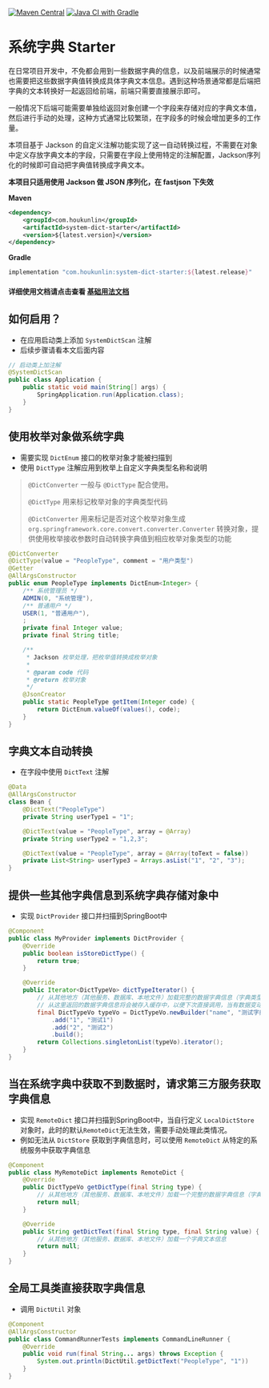 [![Maven Central](https://img.shields.io/maven-central/v/com.houkunlin/system-dict-starter.svg?label=Maven%20Central)](https://search.maven.org/search?q=g:%22com.houkunlin%22%20AND%20a:%22system-dict-starter%22)
[![Java CI with Gradle](https://github.com/houkunlin-starter/system-dict-starter/actions/workflows/gradle.yml/badge.svg)](https://github.com/houkunlin-starter/system-dict-starter/actions/workflows/gradle.yml)

# 系统字典 Starter

在日常项目开发中，不免都会用到一些数据字典的信息，以及前端展示的时候通常也需要把这些数据字典值转换成具体字典文本信息。遇到这种场景通常都是后端把字典的文本转换好一起返回给前端，前端只需要直接展示即可。

一般情况下后端可能需要单独给返回对象创建一个字段来存储对应的字典文本值，然后进行手动的处理，这种方式通常比较繁琐，在字段多的时候会增加更多的工作量。

本项目基于 Jackson 的自定义注解功能实现了这一自动转换过程，不需要在对象中定义存放字典文本的字段，只需要在字段上使用特定的注解配置，Jackson序列化的时候即可自动把字典值转换成字典文本。

**本项目只适用使用 Jackson 做 JSON 序列化，在 fastjson 下失效** 

**Maven**

```xml
<dependency>
    <groupId>com.houkunlin</groupId>
    <artifactId>system-dict-starter</artifactId>
    <version>${latest.version}</version>
</dependency>
```

**Gradle**

```groovy
implementation "com.houkunlin:system-dict-starter:${latest.release}"
```



#### 详细使用文档请点击查看 [基础用法文档](./usage.md) 

## 如何启用？

- 在应用启动类上添加 `SystemDictScan` 注解
- 后续步骤请看本文后面内容

```java
// 启动类上加注解
@SystemDictScan
public class Application {
    public static void main(String[] args) {
        SpringApplication.run(Application.class);
    }
}
```




## 使用枚举对象做系统字典

- 需要实现 `DictEnum` 接口的枚举对象才能被扫描到
- 使用 `DictType` 注解应用到枚举上自定义字典类型名称和说明

> `@DictConverter` 一般与 `@DictType` 配合使用。
>
> `@DictType` 用来标记枚举对象的字典类型代码
>
> `@DictConverter` 用来标记是否对这个枚举对象生成 `org.springframework.core.convert.converter.Converter` 转换对象，提供使用枚举接收参数时自动转换字典值到相应枚举对象类型的功能

```java
@DictConverter
@DictType(value = "PeopleType", comment = "用户类型")
@Getter
@AllArgsConstructor
public enum PeopleType implements DictEnum<Integer> {
    /** 系统管理员 */
    ADMIN(0, "系统管理"),
    /** 普通用户 */
    USER(1, "普通用户"),
    ;
    private final Integer value;
    private final String title;

    /**
     * Jackson 枚举处理，把枚举值转换成枚举对象
     *
     * @param code 代码
     * @return 枚举对象
     */
    @JsonCreator
    public static PeopleType getItem(Integer code) {
        return DictEnum.valueOf(values(), code);
    }
}
```



## 字典文本自动转换

- 在字段中使用 `DictText` 注解

```java
@Data
@AllArgsConstructor
class Bean {
    @DictText("PeopleType")
    private String userType1 = "1";

    @DictText(value = "PeopleType", array = @Array)
    private String userType2 = "1,2,3";

    @DictText(value = "PeopleType", array = @Array(toText = false))
    private List<String> userType3 = Arrays.asList("1", "2", "3");
}
```



## 提供一些其他字典信息到系统字典存储对象中

- 实现 `DictProvider` 接口并扫描到SpringBoot中

```java
@Component
public class MyProvider implements DictProvider {
    @Override
    public boolean isStoreDictType() {
        return true;
    }

    @Override
    public Iterator<DictTypeVo> dictTypeIterator() {
        // 从其他地方（其他服务、数据库、本地文件）加载完整的数据字典信息（字典类型+字典值列表）
        // 从这里返回的数据字典信息将会被存入缓存中，以便下次直接调用，当有数据变动时可以发起 RefreshDictEvent 事件通知更新字典信息
        final DictTypeVo typeVo = DictTypeVo.newBuilder("name", "测试字典")
            .add("1", "测试1")
            .add("2", "测试2")
            .build();
        return Collections.singletonList(typeVo).iterator();
    }
}
```



## 当在系统字典中获取不到数据时，请求第三方服务获取字典信息

- 实现 `RemoteDict` 接口并扫描到SpringBoot中，当自行定义 `LocalDictStore` 对象时，此时的默认`RemoteDict`无法生效，需要手动处理此类情况。
- 例如无法从 `DictStore` 获取到字典信息时，可以使用 `RemoteDict` 从特定的系统服务中获取字典信息

```java
@Component
public class MyRemoteDict implements RemoteDict {
    @Override
    public DictTypeVo getDictType(final String type) {
        // 从其他地方（其他服务、数据库、本地文件）加载一个完整的数据字典信息（字典类型+字典值列表）
        return null;
    }

    @Override
    public String getDictText(final String type, final String value) {
        // 从其他地方（其他服务、数据库、本地文件）加载一个字典文本信息
        return null;
    }
}
```



## 全局工具类直接获取字典信息

- 调用 `DictUtil` 对象

```java
@Component
@AllArgsConstructor
public class CommandRunnerTests implements CommandLineRunner {
    @Override
    public void run(final String... args) throws Exception {
        System.out.println(DictUtil.getDictText("PeopleType", "1"))
    }
}
```
